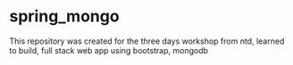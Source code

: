 # spring_mongo
This repository was created for the three days workshop from ntd,  learned to build, full stack web app using bootstrap, mongodb 
